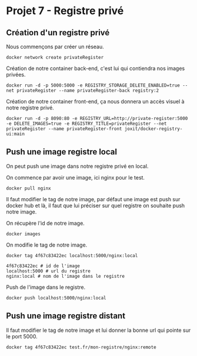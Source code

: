 # Projet 7 - Registre privé

## Création d'un registre privé

Nous commençons par créer un réseau.

```shell
docker network create privateRegister
```

Création de notre container back-end, c'est lui qui contiendra nos images privées.

```shell
docker run -d -p 5000:5000 -e REGISTRY_STORAGE_DELETE_ENABLED=true --net privateRegister --name privateRegister-back registry:2
```

Création de notre container front-end, ça nous donnera un accès visuel à notre registre privé.

```shell
docker run -d -p 8090:80 -e REGISTRY_URL=http://private-register:5000 -e DELETE_IMAGES=true -e REGISTRY_TITLE=privateRegister --net privateRegister --name privateRegister-front joxit/docker-registry-ui:main
```

## Push une image registre local

On peut push une image dans notre registre privé en local.

On commence par avoir une image, ici nginx pour le test.

```shell
docker pull nginx
```

Il faut modifier le tag de notre image, par défaut une image est push sur docker hub et là, il faut que lui préciser sur quel registre on souhaite push notre image.

On récupère l'id de notre image.

```shell
docker images
```

On modifie le tag de notre image.

```shell
docker tag 4f67c83422ec localhost:5000/nginx:local

4f67c83422ec # id de l'image
localhost:5000 # url du registre
nginx:local # nom de l'image dans le registre
```

Push de l'image dans le registre.

```shell
docker push localhost:5000/nginx:local
```

## Push une image registre distant

Il faut modifier le tag de notre image et lui donner la bonne url qui pointe sur le port 5000.

```shell
docker tag 4f67c83422ec test.fr/mon-registre/nginx:remote
```
